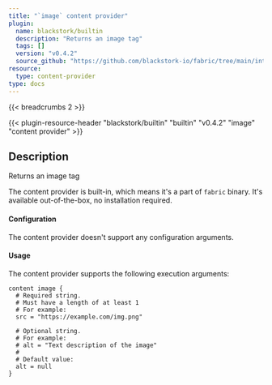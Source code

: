 ```yaml
---
title: "`image` content provider"
plugin:
  name: blackstork/builtin
  description: "Returns an image tag"
  tags: []
  version: "v0.4.2"
  source_github: "https://github.com/blackstork-io/fabric/tree/main/internal/builtin/"
resource:
  type: content-provider
type: docs
---
```


{{< breadcrumbs 2 >}}

{{< plugin-resource-header "blackstork/builtin" "builtin" "v0.4.2" "image" "content provider" >}}

## Description
Returns an image tag

The content provider is built-in, which means it's a part of `fabric` binary. It's available out-of-the-box, no installation required.


#### Configuration

The content provider doesn't support any configuration arguments.

#### Usage

The content provider supports the following execution arguments:

```hcl
content image {
  # Required string.
  # Must have a length of at least 1
  # For example:
  src = "https://example.com/img.png"

  # Optional string.
  # For example:
  # alt = "Text description of the image"
  # 
  # Default value:
  alt = null
}
```

